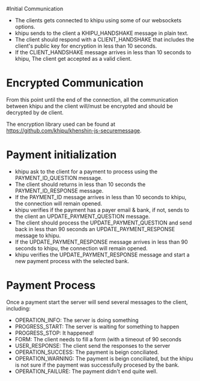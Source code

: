 #Initial Communication

 * The clients gets connected to khipu using some of our websockets options.
 * khipu sends to the client a KHIPU_HANDSHAKE message in plain text.
 * The client should respond with a CLIENT_HANDSHAKE that includes the client's public key for encryption in less than 10 seconds.
 * If the CLIENT_HANDSHAKE message arrives in less than 10 seconds to khipu, The client get accepted as a valid client.

# Encrypted Communication

From this point until the end of the connection, all the communication between khipu and the client will/must be encrypted and should be decrypted by de client.

The encryption library used can be found at https://github.com/khipu/khenshin-js-securemessage.
 
# Payment initialization

 * khipu ask to the client for a payment to process using the PAYMENT_ID_QUESTION message.
 * The client should returns in less than 10 seconds the PAYMENT_ID_RESPONSE message.
 * If the PAYMENT_ID message arrives in less than 10 seconds to khipu, the connection will remain opened.
 * khipu verifies if the payment has a payer email & bank, if not, sends to the client an UPDATE_PAYMENT_QUESTION message.
 * The client should process the UPDATE_PAYMENT_QUESTION and send back in less than 90 seconds an UPDATE_PAYMENT_RESPONSE message to khipu.
 * If the UPDATE_PAYMENT_RESPONSE message arrives in less than 90 seconds to khipu, the connection will remain opened.
 * khipu verifies the UPDATE_PAYMENT_RESPONSE message and start a new payment process with the selected bank.

# Payment Process

Once a payment start the server will send several messages to the client, including:

 - OPERATION_INFO: The server is doing something
 - PROGRESS_START: The server is waiting for something to happen
 - PROGRESS_STOP: It happened!
 - FORM: The client needs to fill a form (with a timeout of 90 seconds
 - USER_RESPONSE: The client send the responses to the server
 - OPERATION_SUCCESS: The payment is beign conciliated.
 - OPERATION_WARNING: The payment is beign conciliated, but the khipu is not sure if the payment was successfully procesed by the bank.
 - OPERATION_FAILURE: The payment didn't end quite well.

